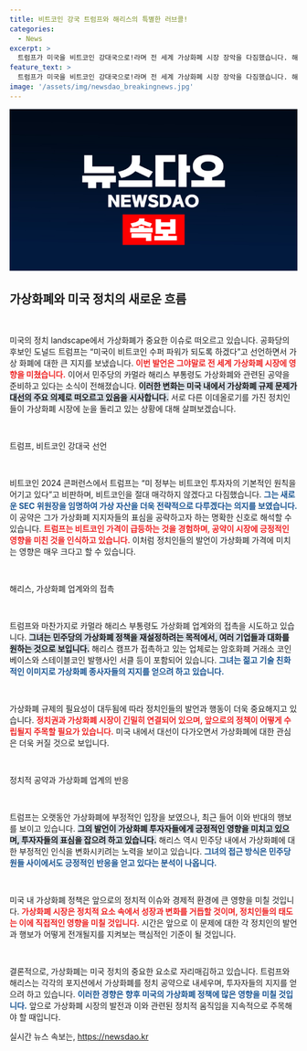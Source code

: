 ```yaml
---
title: 비트코인 강국 트럼프와 해리스의 특별한 러브콜!
categories:
  - News
excerpt: >
  트럼프가 미국을 비트코인 강대국으로!라며 전 세계 가상화폐 시장 장악을 다짐했습니다. 해리스 부통령 역시 가상화폐 업계와 접촉을 시도하며 민주당의 입장을 재조정하는 모습이 포착됐습니다. 대선 성패를 결정할 가상화폐 이슈에 주목하세요!
feature_text: >
  트럼프가 미국을 비트코인 강대국으로!라며 전 세계 가상화폐 시장 장악을 다짐했습니다. 해리스 부통령 역시 가상화폐 업계와 접촉을 시도하며 민주당의 입장을 재조정하는 모습이 포착됐습니다. 대선 성패를 결정할 가상화폐 이슈에 주목하세요!
image: '/assets/img/newsdao_breakingnews.jpg'
---
```


<p><img src="/assets/img/newsdao_breakingnews.jpg" alt="flaretime 속보" /></p>

<h2 data-ke-size="size26">가상화폐와 미국 정치의 새로운 흐름</h2>

<p data-ke-size="size16">&nbsp;</p> 

<p>미국의 정치 landscape에서 가상화폐가 중요한 이슈로 떠오르고 있습니다. 공화당의 후보인 도널드 트럼프는 “미국이 비트코인 수퍼 파워가 되도록 하겠다”고 선언하면서 가상 화폐에 대한 큰 지지를 보냈습니다. <b><span style="color: #ee2323;">이번 발언은 그야말로 전 세계 가상화폐 시장에 영향을 미쳤습니다.</span></b> 이어서 민주당의 카멀라 해리스 부통령도 가상화폐와 관련된 공약을 준비하고 있다는 소식이 전해졌습니다. <b><span style="background-color: #21538527;">이러한 변화는 미국 내에서 가상화폐 규제 문제가 대선의 주요 의제로 떠오르고 있음을 시사합니다.</span></b> 서로 다른 이데올로기를 가진 정치인들이 가상화폐 시장에 눈을 돌리고 있는 상황에 대해 살펴보겠습니다.</p>

<p data-ke-size="size16">&nbsp;</p>

<p>트럼프, 비트코인 강대국 선언</p>

<p data-ke-size="size16">&nbsp;</p> 

<p>비트코인 2024 콘퍼런스에서 트럼프는 “미 정부는 비트코인 투자자의 기본적인 원칙을 어기고 있다”고 비판하며, 비트코인을 절대 매각하지 않겠다고 다짐했습니다. <b><span style="color: #1a5490;">그는 새로운 SEC 위원장을 임명하여 가상 자산을 더욱 전략적으로 다루겠다는 의지를 보였습니다.</span></b> 이 공약은 그가 가상화폐 지지자들의 표심을 공략하고자 하는 명확한 신호로 해석할 수 있습니다. <b><span style="color: #ee2323;">트럼프는 비트코인 가격이 급등하는 것을 경험하며, 공약이 시장에 긍정적인 영향을 미친 것을 인식하고 있습니다.</span></b> 이처럼 정치인들의 발언이 가상화폐 가격에 미치는 영향은 매우 크다고 할 수 있습니다.</p>

<p data-ke-size="size16">&nbsp;</p> 

<p>해리스, 가상화폐 업계와의 접촉</p>

<p data-ke-size="size16">&nbsp;</p> 

<p>트럼프와 마찬가지로 카멀라 해리스 부통령도 가상화폐 업계와의 접촉을 시도하고 있습니다. <b><span style="background-color: #21538527;">그녀는 민주당의 가상화폐 정책을 재설정하려는 목적에서, 여러 기업들과 대화를 원하는 것으로 보입니다.</span></b> 해리스 캠프가 접촉하고 있는 업체로는 암호화폐 거래소 코인베이스와 스테이블코인 발행사인 서클 등이 포함되어 있습니다. <b><span style="color: #1a5490;">그녀는 젊고 기술 친화적인 이미지로 가상화폐 종사자들의 지지를 얻으려 하고 있습니다.</span></b></p>

<p data-ke-size="size16">&nbsp;</p>

<p>가상화폐 규제의 필요성이 대두됨에 따라 정치인들의 발언과 행동이 더욱 중요해지고 있습니다. <b><span style="color: #ee2323;">정치권과 가상화폐 시장이 긴밀히 연결되어 있으며, 앞으로의 정책이 어떻게 수립될지 주목할 필요가 있습니다.</span></b> 미국 내에서 대선이 다가오면서 가상화폐에 대한 관심은 더욱 커질 것으로 보입니다.</p>

<p data-ke-size="size16">&nbsp;</p>

<p>정치적 공약과 가상화폐 업계의 반응</p>

<p data-ke-size="size16">&nbsp;</p> 

<p>트럼프는 오랫동안 가상화폐에 부정적인 입장을 보였으나, 최근 들어 이와 반대의 행보를 보이고 있습니다. <b><span style="background-color: #21538527;">그의 발언이 가상화폐 투자자들에게 긍정적인 영향을 미치고 있으며, 투자자들의 표심을 잡으려 하고 있습니다.</span></b> 해리스 역시 민주당 내에서 가상화폐에 대한 부정적인 인식을 변화시키려는 노력을 보이고 있습니다. <b><span style="color: #1a5490;">그녀의 접근 방식은 민주당원들 사이에서도 긍정적인 반응을 얻고 있다는 분석이 나옵니다.</span></b></p>

<p data-ke-size="size16">&nbsp;</p>

<p>미국 내 가상화폐 정책은 앞으로의 정치적 이슈와 경제적 환경에 큰 영향을 미칠 것입니다. <b><span style="color: #ee2323;">가상화폐 시장은 정치적 요소 속에서 성장과 변화를 거듭할 것이며, 정치인들의 태도는 이에 직접적인 영향을 미칠 것입니다.</span></b> 시간은 앞으로 이 문제에 대한 각 정치인의 발언과 행보가 어떻게 전개될지를 지켜보는 핵심적인 기준이 될 것입니다.</p>

<p data-ke-size="size16">&nbsp;</p> 

<p>결론적으로, 가상화폐는 미국 정치의 중요한 요소로 자리매김하고 있습니다. 트럼프와 해리스는 각각의 포지션에서 가상화폐를 정치 공약으로 내세우며, 투자자들의 지지를 얻으려 하고 있습니다. <b><span style="color: #1a5490;">이러한 경향은 향후 미국의 가상화폐 정책에 많은 영향을 미칠 것입니다.</span></b> 앞으로 가상화폐 시장의 발전과 이와 관련된 정치적 움직임을 지속적으로 주목해야 할 때입니다.</p>
실시간 뉴스 속보는, <a href="https://newsdao.kr" rel="dofollow">https://newsdao.kr</a>


